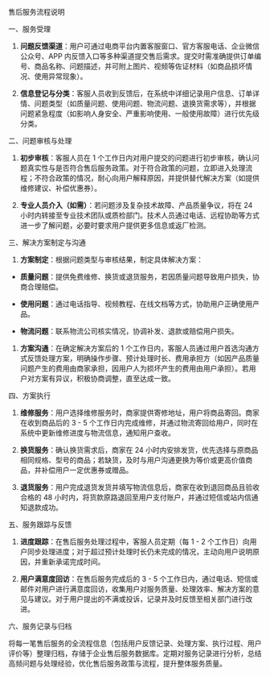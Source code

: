 售后服务流程说明



一、服务受理





1.  **问题反馈渠道**：用户可通过电商平台内置客服窗口、官方客服电话、企业微信公众号、APP 内反馈入口等多种渠道提交售后需求。提交时需准确提供订单编号、商品名称、问题描述，并可附上图片、视频等佐证材料（如商品损坏情况、使用异常现象）。


2.  **信息登记与分类**：客服人员收到反馈后，在系统中详细记录用户信息、订单详情、问题类型（如质量问题、使用问题、物流问题、退换货需求等），并根据问题紧急程度（如影响人身安全、严重影响使用、一般使用故障）进行优先级分类。


二、问题审核与处理





1.  **初步审核**：客服人员在 1 个工作日内对用户提交的问题进行初步审核，确认问题真实性与是否符合售后服务政策。对于符合政策的问题，立即进入处理流程；不符合政策的情况，耐心向用户解释原因，并提供替代解决方案（如提供维修建议、补偿优惠券）。


2.  **专业人员介入（如需）**：若问题涉及复杂技术故障、产品质量争议，将在 24 小时内转接至专业技术团队或质检部门。技术人员通过电话、远程协助等方式进一步了解问题，必要时要求用户提供更多信息或返厂检测。


三、解决方案制定与沟通





1.  **方案制定**：根据问题类型与审核结果，制定具体解决方案：


*   **质量问题**：提供免费维修、换货或退货服务，若因质量问题导致用户损失，协商合理赔偿。


*   **使用问题**：通过电话指导、视频教程、在线文档等方式，协助用户正确使用产品。


*   **物流问题**：联系物流公司核实情况，协调补发、退款或赔偿用户损失。


1.  **方案沟通**：在确定解决方案后的 1 个工作日内，客服人员通过用户首选沟通方式反馈处理方案，明确操作步骤、预计处理时长、费用承担方（如因产品质量问题产生的费用由商家承担，因用户人为损坏产生的费用由用户承担）。若用户对方案有异议，积极协商调整，直至达成一致。


四、方案执行





1.  **维修服务**：用户选择维修服务时，商家提供寄修地址，用户将商品寄回。商家在收到商品后的 3 - 5 个工作日内完成维修，并通过物流寄回给用户，同时在系统中更新维修进度与物流信息，通知用户查收。


2.  **换货服务**：确认换货需求后，商家在 24 小时内安排发货，优先选择与原商品相同规格、型号的商品；若缺货，及时与用户沟通更换为等价或更高价值商品，并补偿用户一定优惠券或赠品。


3.  **退货服务**：用户完成退货发货并填写物流信息后，商家在收到退回商品且验收合格的 48 小时内，将货款原路退回至用户支付账户，并通过短信或站内信通知退款成功。


五、服务跟踪与反馈





1.  **进度跟踪**：在售后服务处理过程中，客服人员定期（每 1 - 2 个工作日）向用户同步处理进度；对于超过预计处理时长仍未完成的情况，主动向用户说明原因，并重新承诺完成时间。


2.  **用户满意度回访**：在售后服务完成后的 3 - 5 个工作日内，通过电话、短信或邮件对用户进行满意度回访，收集用户对服务质量、处理效率、解决方案的意见与建议。对于用户提出的不满或投诉，记录并及时反馈至相关部门进行改进。


六、服务记录与归档



将每一笔售后服务的全流程信息（包括用户反馈记录、处理方案、执行过程、用户评价等）整理归档，存储于企业售后服务数据库。定期对服务记录进行分析，总结高频问题与处理经验，优化售后服务政策与流程，提升整体服务质量。